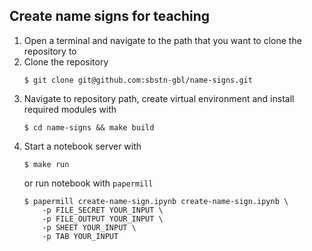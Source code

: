 ## Create name signs for teaching

1. Open a terminal and navigate to the path that you want to clone the repository to
1. Clone the repository
    ```
    $ git clone git@github.com:sbstn-gbl/name-signs.git
    ```
1. Navigate to repository path, create virtual environment and install required modules with
    ```
    $ cd name-signs && make build
    ```
1. Start a notebook server with
    ```
    $ make run
    ```
    or run notebook with `papermill`
    ```
    $ papermill create-name-sign.ipynb create-name-sign.ipynb \
        -p FILE_SECRET YOUR_INPUT \
        -p FILE_OUTPUT YOUR_INPUT \
        -p SHEET YOUR_INPUT \
        -p TAB YOUR_INPUT
    ```